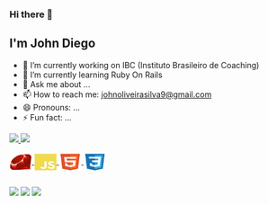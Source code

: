 ### Hi there 👋
## I'm John Diego

- 🔭 I’m currently working on IBC (Instituto Brasileiro de Coaching)
- 🌱 I’m currently learning Ruby On Rails
- 💬 Ask me about ...
- 📫 How to reach me: johnoliveirasilva9@gmail.com
- 😄 Pronouns: ...
- ⚡ Fun fact: ...
 <div>
  <a href="https://github.com/johndiegodeoliveirasilva">
  <img height="180em" src="https://github-readme-stats.vercel.app/api?username=johndiegodeoliveirasilva&show_icons=true&theme=dracula&include_all_commits=true&count_private=true"/>
  <img height="180em" src="https://github-readme-stats.vercel.app/api/top-langs/?username=johndiegodeoliveirasilva&layout=compact&langs_count=7&theme=dracula"/>
</div>
<link rel="stylesheet" href="https://cdn.jsdelivr.net/gh/devicons/devicon@v2.12.0/devicon.min.css">

<!-- in your body -->

<div style="display: inline_block"><br>
  <img align="center" alt="John-Ruby" height="30" width="40" src="https://raw.githubusercontent.com/devicons/devicon/master/icons/ruby/ruby-original.svg">
  <img align="center" alt="John-Js" height="30" width="40" src="https://raw.githubusercontent.com/devicons/devicon/master/icons/javascript/javascript-plain.svg">
  <img align="center" alt="John-HTML" height="30" width="40" src="https://raw.githubusercontent.com/devicons/devicon/master/icons/html5/html5-original.svg">
  <img align="center" alt="John-CSS" height="30" width="40" src="https://raw.githubusercontent.com/devicons/devicon/master/icons/css3/css3-original.svg">
</div>
  
##
 <a href = "mailto:johnoliveirasilva9@gmail.com"><img src="https://img.shields.io/badge/-Gmail-%23333?style=for-the-badge&logo=gmail&logoColor=white" target="_blank"></a>
  <a href="https://www.linkedin.com/in/johndiego-oliveirasilva-89a137137/" target="_blank"><img src="https://img.shields.io/badge/-LinkedIn-%230077B5?style=for-the-badge&logo=linkedin&logoColor=white" target="_blank"></a>
  <a href="https://wa.me/qr/345HELZR7UDTD1" target="_blank"><img src="https://img.shields.io/badge/WhatsApp-25D366?style=for-the-badge&logo=whatsapp&logoColor=white"></a>


